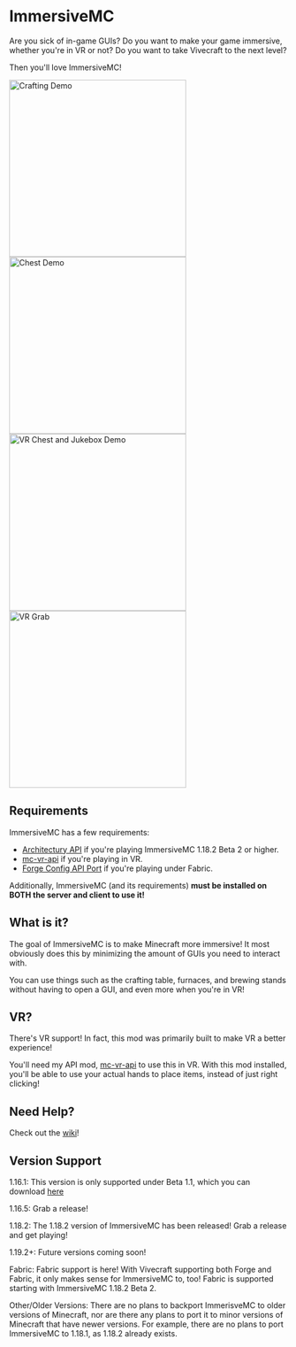 # ImmersiveMC

Are you sick of in-game GUIs? Do you want to make your game immersive, whether you're in VR or not? Do you want to take Vivecraft to the next level?

Then you'll love ImmersiveMC!

<img alt="Crafting Demo" src="docs/ImmersiveMCNonVRCrafting.gif" width="320"/>
<img alt="Chest Demo" src="docs/ImmersiveMCNonVRChest.gif" width="320"/>
<img alt="VR Chest and Jukebox Demo" src="docs/ImmersiveVRChestAndJukebox.gif" width="320"/>
<img alt="VR Grab" src="docs/ImmersiveVRGrab.gif" width="320"/>

## Requirements

ImmersiveMC has a few requirements:

- [Architectury API](https://www.curseforge.com/minecraft/mc-mods/architectury-api) if you're playing ImmersiveMC 1.18.2 Beta 2 or higher.
- [mc-vr-api](https://www.curseforge.com/minecraft/mc-mods/mc-vr-api) if you're playing in VR.
- [Forge Config API Port](https://www.curseforge.com/minecraft/mc-mods/forge-config-api-port-fabric) if you're playing under Fabric.

Additionally, ImmersiveMC (and its requirements) **must be installed on BOTH the server and client to use it!**

## What is it?

The goal of ImmersiveMC is to make Minecraft more immersive! It most obviously does this by minimizing the amount of GUIs you need to interact with.

You can use things such as the crafting table, furnaces, and brewing stands without having to open a GUI, and even more when you're in VR!

## VR?

There's VR support! In fact, this mod was primarily built to make VR a better experience!

You'll need my API mod, [mc-vr-api](https://www.curseforge.com/minecraft/mc-mods/mc-vr-api) to use this in VR. With this mod installed, you'll be able to use your actual hands to place items, instead of just right clicking!

## Need Help?

Check out the [wiki](https://github.com/hammy3502/immersive-mc/wiki)!

## Version Support

1.16.1: This version is only supported under Beta 1.1, which you can download [here](https://github.com/hammy3502/immersive-mc/releases/download/v1.0.0-beta1.1/immersivemc-1.0.0-beta1.1-1.16.1.jar)

1.16.5: Grab a release!

1.18.2: The 1.18.2 version of ImmersiveMC has been released! Grab a release and get playing!

1.19.2+: Future versions coming soon!

Fabric: Fabric support is here! With Vivecraft supporting both Forge and Fabric, it only makes sense for ImmersiveMC to, too! Fabric is supported starting with ImmersiveMC 1.18.2 Beta 2.

Other/Older Versions: There are no plans to backport ImmerisveMC to older versions of Minecraft, nor are there any plans to port it to minor versions of Minecraft that have newer versions. For example, there are no plans to port ImmersiveMC to 1.18.1, as 1.18.2 already exists.